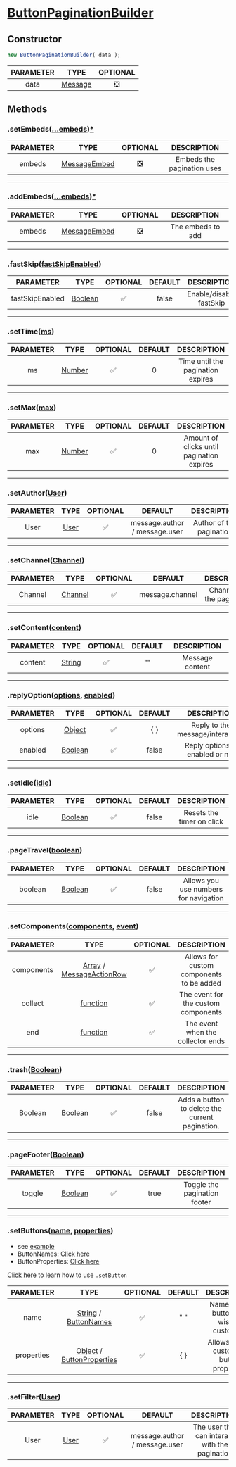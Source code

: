 [User]: https://discord.com/developers/docs/resources/user
[Channel]: https://discord.com/developers/docs/resources/channel
[Message]: https://discord.js.org/#/docs/discord.js/stable/class/Message
[MessageActionRow]: https://discord.js.org/#/docs/discord.js/stable/class/MessageActionRow
[MessageEmbed]: https://discord.js.org/#/docs/discord.js/stable/class/MessageEmbed
[MessageComponents]: https://discord.com/developers/docs/interactions/message-components


# <ins>ButtonPaginationBuilder</ins>

## Constructor
```js
new ButtonPaginationBuilder( data );
```
| PARAMETER |   TYPE   | OPTIONAL |
|:---------:|:--------:|:--------:|
| data      |[Message] |   ❎       |

## Methods

### .setEmbeds([...embeds]())[*]()
| PARAMETER |    TYPE     | OPTIONAL |       DESCRIPTION        |
|:---------:|:-----------:|:--------:|:-----------------------------------:|
| embeds |  [MessageEmbed]|     ❎     | Embeds the pagination uses |

---

### .addEmbeds([...embeds]())[*]()
| PARAMETER   |      TYPE  |  OPTIONAL  |DESCRIPTION|
|:---------:|:-----------:|:--------:|:-----------------------------------:|
| embeds |  [MessageEmbed]| ❎| The embeds to add |

---

### .fastSkip([fastSkipEnabled]())

| PARAMETER   |      TYPE  |  OPTIONAL | DEFAULT  |DESCRIPTION|
|---------|-------------|:-----:|:-----:|:-----:|
| fastSkipEnabled | [Boolean]() | ✅ | false | Enable/disable fastSkip |

---

### .setTime([ms]())

| PARAMETER   |  TYPE  |  OPTIONAL | DEFAULT |DESCRIPTION|
|:---------:|:-------------:|:-----:|:-----:|:-----:|
| ms | [Number]() | ✅ | 0 | Time until the pagination expires |

---

### .setMax([max]())

| PARAMETER   |      TYPE  |  OPTIONAL | DEFAULT |DESCRIPTION|
|:---------:|:-------------:|:-----:|:-----:|:-----:|
| max | [Number]() | ✅ | 0 | Amount of clicks until pagination expires |


---

### .setAuthor([User])

| PARAMETER   |      TYPE  |  OPTIONAL  | DEFAULT |DESCRIPTION|
|:---------:|:-------------:|:-----:|:-----:|:-----:|
| User | [User]| ✅ | message.author / message.user | Author of the pagination |

---

### .setChannel([Channel])

| PARAMETER   |      TYPE  |  OPTIONAL  | DEFAULT |DESCRIPTION|
|:---------:|:-------------:|:-----:|:-----:|:-----:|
| Channel | [Channel] | ✅ | message.channel | Channel for the pagination |

---

### .setContent([content]())

| PARAMETER   |      TYPE  |  OPTIONAL  | DEFAULT |DESCRIPTION|
|:---------:|:-------------:|:-----:|:-----:|:-----:|
| content | [String]() | ✅ | "" | Message content |

---

### .replyOption([options](), [enabled]())

| PARAMETER   |      TYPE  |  OPTIONAL  | DEFAULT |DESCRIPTION|
|:---------:|:-------------:|:-----:|:-----:|:-----:|
| options | [Object]() | ✅ | { } | Reply to the message/interaction |
| enabled | [Boolean]() | ✅ | false | Reply options is enabled or not |

---
### .setIdle([idle]())

| PARAMETER   |      TYPE  |  OPTIONAL  | DEFAULT |DESCRIPTION|
|:---------:|:-------------:|:---------:|:-------:|:---------:|
|       idle    |[Boolean]() |✅| false | Resets the timer on click|

---

### .pageTravel([boolean]())

| PARAMETER   |      TYPE  |  OPTIONAL  | DEFAULT |DESCRIPTION|
|:---------:|:-------------:|:---------:|:-------:|:---------:|
|    boolean|[Boolean]()   |✅          |   false  |  Allows you use numbers for navigation  |

---

### .setComponents([components](), [event]())

| PARAMETER   |      TYPE  |  OPTIONAL |DESCRIPTION|
|:---------:|:-------------:|:---------:|:-------:|
|components|[Array]() / [MessageActionRow]|✅|Allows for custom components to be added  |
|collect|[function]() |✅|The event for the custom components|
|end|[function]()|✅|The event when the collector ends|

---

### .trash([Boolean]())

| PARAMETER   |      TYPE  |  OPTIONAL  | DEFAULT |DESCRIPTION|
|:---------:|:-------------:|:---------:|:-------:|:---------:|
|    Boolean|[Boolean]()   |✅          |   false  |  Adds a button to delete the current pagination.  |
---
### .pageFooter([Boolean]())
| PARAMETER   |      TYPE  |  OPTIONAL  | DEFAULT |DESCRIPTION|
|:---------:|:-------------:|:---------:|:-------:|:---------:|
|toggle|[Boolean]()|✅|true|Toggle the pagination footer|
---

### .setButtons([name](), [properties]())
- see [example](https://github.com/MrPotato30/spudjs-docs/blob/main/docs/packages/ButtonPaginationBuilder/ButtonData.md#example)
- ButtonNames: [Click here](https://github.com/MrPotato30/spudjs-docs/blob/main/docs/packages/ButtonPaginationBuilder/ButtonData.md#buttonnames)
- ButtonProperties: [Click here](https://github.com/MrPotato30/spudjs-docs/blob/main/docs/packages/ButtonPaginationBuilder/ButtonData.md#buttonproperties)

[Click here](https://github.com/MrPotato30/spudjs-docs/blob/main/docs/packages/ButtonPaginationBuilder/ButtonData.md) to learn how to use `.setButton`


| PARAMETER   |      TYPE  |  OPTIONAL  | DEFAULT |DESCRIPTION|
|:---------:|:-------------:|:---------:|:-------:|:---------:|
|    name| [String]() / [ButtonNames](https://github.com/MrPotato30/spudjs-docs/blob/main/docs/packages/ButtonPaginationBuilder/ButtonData.md#buttonnames)   |✅          |   " "  |  Name of the button you wish to customize  |
|    properties| [Object]() / [ButtonProperties](https://github.com/MrPotato30/spudjs-docs/blob/main/docs/packages/ButtonPaginationBuilder/ButtonData.md#buttonproperties)   |✅          |   { }  | Allows you to customize button properties  

---

### .setFilter([User])

| PARAMETER   |      TYPE  |  OPTIONAL  | DEFAULT |DESCRIPTION|
|:---------:|:-------------:|:---------:|:-------:|:---------:|
|    User|[User]   |✅          | message.author / message.user  |The user that can interact with the pagination|
